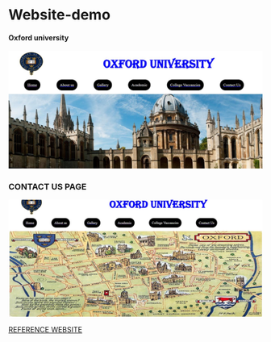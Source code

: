 # Website-demo
<h4> Oxford university</h4>
<img src="https://github.com/ichhakumari/Oxford-clone_website/blob/main/out1.jpg">
<h3> CONTACT US PAGE</h3>
<img src="https://github.com/ichhakumari/Oxford-clone_website/blob/main/contct_out.jpg">


<a href="https://www.ox.ac.uk/about/organisation">REFERENCE WEBSITE</a>


